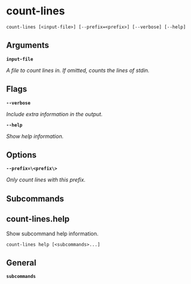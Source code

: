 # count-lines

<!-- Generated by swift-argument-parser -->

```
count-lines [<input-file>] [--prefix=<prefix>] [--verbose] [--help]
```

## Arguments

**`input-file`**

*A file to count lines in. If omitted, counts the lines of stdin.*


## Flags

**`--verbose`**

*Include extra information in the output.*


**`--help`**

*Show help information.*


## Options

**`--prefix=\<prefix\>`**

*Only count lines with this prefix.*


## Subcommands

## count-lines.help

Show subcommand help information.

```
count-lines help [<subcommands>...] 
```

## General

**`subcommands`**
